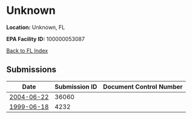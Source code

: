 # Unknown

**Location:** Unknown, FL

**EPA Facility ID:** 100000053087

[Back to FL Index](../../index.md)

## Submissions

| Date | Submission ID | Document Control Number |
|------|--------------|-------------------------|
| [2004-06-22](submissions/36060.md) | 36060 |  |
| [1999-06-18](submissions/4232.md) | 4232 |  |
